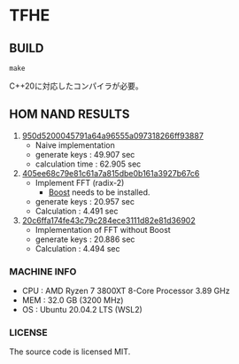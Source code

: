 # TFHE 

## BUILD
```
make 
```
C++20に対応したコンパイラが必要。
## HOM NAND RESULTS
 
1. [950d5200045791a64a96555a097318266ff93887](https://github.com/tesso57/TFHE/commit/950d5200045791a64a96555a097318266ff93887)
   - Naive implementation
   - generate keys : 49.907 sec
   - calculation time : 62.905 sec
2. [405ee68c79e81c61a7a815dbe0b161a3927b67c6](https://github.com/tesso57/TFHE/commit/405ee68c79e81c61a7a815dbe0b161a3927b67c6)
   - Implement FFT (radix-2)
     - [Boost](https://www.boost.org/) needs to be installed.
   - generate keys :  20.957 sec
   - Calculation :  4.491 sec
3. [20c6ffa174fe43c79c284ece3111d82e81d36902](https://github.com/tesso57/TFHE/commit/20c6ffa174fe43c79c284ece3111d82e81d36902)
   - Implementation of FFT without Boost
   - generate keys :  20.886 sec
   - Calculation : 4.494 sec
### MACHINE INFO 

- CPU : AMD Ryzen 7 3800XT 8-Core Processor 3.89 GHz
- MEM : 32.0 GB (3200 MHz)
- OS  : Ubuntu 20.04.2 LTS (WSL2)

### LICENSE
The source code is licensed MIT.
<!-- 
template 

1. commit ID
   - Comments
   - generate keys :  
   - Calculation :  
-->
